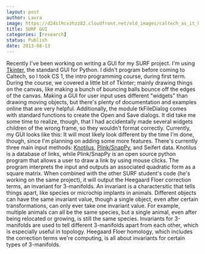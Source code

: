 ```yaml
---
layout: post
author: Laura
image: https://d24slhcvzhzz82.cloudfront.net/old_images/caltech_as_it_happens/6a0105349b8251970b0192ac5f30a4970d.png
title: SURF GUI
categories: [research]
status: Publish
date: 2013-08-13
---
```


Recently I've been working on writing a GUI for my SURF project. I'm using [Tkinter](https://wiki.python.org/moin/TkInter), the standard GUI for Python. I didn't program before coming to Caltech, so I took CS 1, the intro programming course, during first term. During the course, we covered a little bit of Tkinter; mainly drawing things on the canvas, like making a bunch of bouncing balls bounce off the edges of the canvas. Making a GUI for user input uses different "widgets" than drawing moving objects, but there's plenty of documentation and examples online that are very helpful. Additionally, the module tkFileDialog comes with standard functions to create the Open and Save dialogs. It did take me some time to realize, though, that I had accidentally made several widgets children of the wrong frame, so they wouldn't format correctly. 
Currently, my GUI looks like this:
It will most likely look different by the time I'm done, though, since I'm planning on adding some more features. There's currently three main input methods: [Knotilus](https://caltech.typepad.com/caltech_as_it_happens/2013/06/the-knotilus-database.html), [Plink/SnapPy](https://caltech.typepad.com/caltech_as_it_happens/2013/06/knots-programming-and-surf.html), and Seifert data. Knotilus is a database of links, while Plink/SnapPy is an open source python program that allows a user to draw a link by using mouse clicks. The program interprets the input and outputs an associated quadratic form as a square matrix. When combined with the other SURF student's code (he's working on the same project), it will output the Heegaard Floer correction terms, an invariant for 3-manifolds. An invariant is a charactersitic that tells things apart, like species or microchip implants in animals. Different objects can have the same invariant value, though a single object, even after certain transformations, can only ever take one invariant value. For example, multiple animals can all be the same species, but a single animal, even after being relocated or growing, is still the same species. Invariants for 3-manifolds are used to tell different 3-manifolds apart from each other, which is especially useful in topology. Heegaard Floer homology, which includes the correction terms we're computing, is all about invariants for certain types of 3-manifolds.

